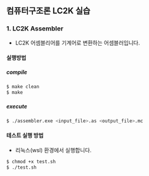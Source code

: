 ## 컴퓨터구조론 LC2K 실습

### 1. LC2K Assembler
- LC2K 어셈블리어를 기계어로 변환하는 어셈블러입니다.

#### 실행방법
##### compile
```bash
$ make clean
$ make
```

##### execute
```bash
$ ./assembler.exe <input_file>.as <output_file>.mc
```

#### 테스트 실행 방법
- 리눅스(wsl) 환경에서 실행합니다.
```bash
$ chmod +x test.sh
$ ./test.sh
```